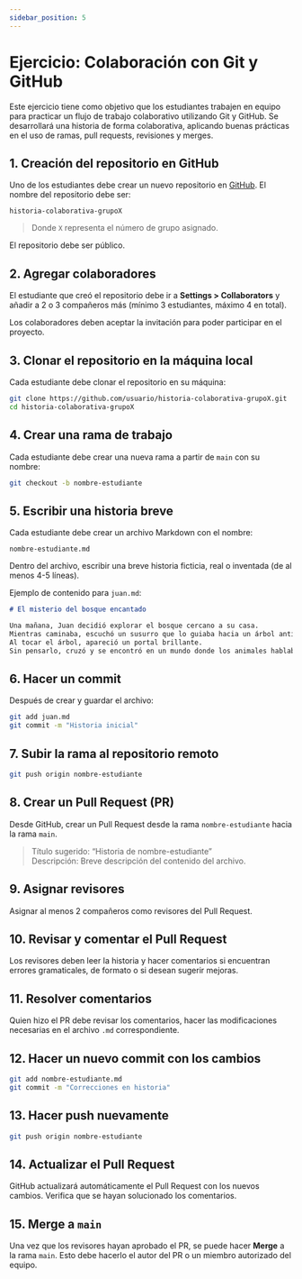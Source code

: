 ```yaml
---
sidebar_position: 5
---
```


# Ejercicio: Colaboración con Git y GitHub

Este ejercicio tiene como objetivo que los estudiantes trabajen en equipo para practicar un flujo de trabajo colaborativo utilizando Git y GitHub. Se desarrollará una historia de forma colaborativa, aplicando buenas prácticas en el uso de ramas, pull requests, revisiones y merges.

## 1. Creación del repositorio en GitHub

Uno de los estudiantes debe crear un nuevo repositorio en [GitHub](https://github.com/). El nombre del repositorio debe ser:

```
historia-colaborativa-grupoX
```

> Donde `X` representa el número de grupo asignado.

El repositorio debe ser público.

## 2. Agregar colaboradores

El estudiante que creó el repositorio debe ir a **Settings > Collaborators** y añadir a 2 o 3 compañeros más (mínimo 3 estudiantes, máximo 4 en total).

Los colaboradores deben aceptar la invitación para poder participar en el proyecto.

## 3. Clonar el repositorio en la máquina local

Cada estudiante debe clonar el repositorio en su máquina:

```bash
git clone https://github.com/usuario/historia-colaborativa-grupoX.git
cd historia-colaborativa-grupoX
```

## 4. Crear una rama de trabajo

Cada estudiante debe crear una nueva rama a partir de `main` con su nombre:

```bash
git checkout -b nombre-estudiante
```

## 5. Escribir una historia breve

Cada estudiante debe crear un archivo Markdown con el nombre:

```
nombre-estudiante.md
```

Dentro del archivo, escribir una breve historia ficticia, real o inventada (de al menos 4-5 líneas).

Ejemplo de contenido para `juan.md`:

```markdown
# El misterio del bosque encantado

Una mañana, Juan decidió explorar el bosque cercano a su casa. 
Mientras caminaba, escuchó un susurro que lo guiaba hacia un árbol antiguo. 
Al tocar el árbol, apareció un portal brillante. 
Sin pensarlo, cruzó y se encontró en un mundo donde los animales hablaban.
```

## 6. Hacer un commit

Después de crear y guardar el archivo:

```bash
git add juan.md
git commit -m "Historia inicial"
```

## 7. Subir la rama al repositorio remoto

```bash
git push origin nombre-estudiante
```

## 8. Crear un Pull Request (PR)

Desde GitHub, crear un Pull Request desde la rama `nombre-estudiante` hacia la rama `main`. 

> Título sugerido: “Historia de nombre-estudiante”  
> Descripción: Breve descripción del contenido del archivo.

## 9. Asignar revisores

Asignar al menos 2 compañeros como revisores del Pull Request.

## 10. Revisar y comentar el Pull Request

Los revisores deben leer la historia y hacer comentarios si encuentran errores gramaticales, de formato o si desean sugerir mejoras.

## 11. Resolver comentarios

Quien hizo el PR debe revisar los comentarios, hacer las modificaciones necesarias en el archivo `.md` correspondiente.

## 12. Hacer un nuevo commit con los cambios

```bash
git add nombre-estudiante.md
git commit -m "Correcciones en historia"
```

## 13. Hacer push nuevamente

```bash
git push origin nombre-estudiante
```

## 14. Actualizar el Pull Request

GitHub actualizará automáticamente el Pull Request con los nuevos cambios. Verifica que se hayan solucionado los comentarios.

## 15. Merge a `main`

Una vez que los revisores hayan aprobado el PR, se puede hacer **Merge** a la rama `main`. Esto debe hacerlo el autor del PR o un miembro autorizado del equipo.
